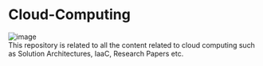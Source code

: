 # Cloud-Computing
![image](https://github.com/ComputersAviSR/Cloud-Computing/assets/117937693/048c569d-079e-4b9c-8d61-5ffe1dcd9c1c) <br>
This repository is related to all the content related to cloud computing such as Solution Architectures, IaaC, Research Papers etc. 
